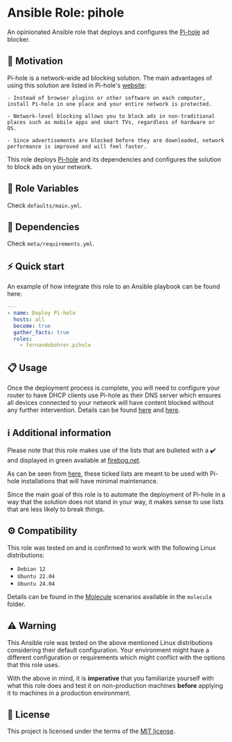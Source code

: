 # Ansible Role: pihole

An opinionated Ansible role that deploys and configures the [Pi-hole][01] ad blocker.

## 🚀 Motivation

Pi-hole is a network-wide ad blocking solution. The main advantages of using this solution are listed in Pi-hole's [website][01]:

```text
- Instead of browser plugins or other software on each computer, install Pi-hole in one place and your entire network is protected.

- Network-level blocking allows you to block ads in non-traditional places such as mobile apps and smart TVs, regardless of hardware or OS.

- Since advertisements are blocked before they are downloaded, network performance is improved and will feel faster.
```

This role deploys [Pi-hole][01] and its dependencies and configures the solution to block ads on your network.

## 📑 Role Variables

Check `defaults/main.yml`.

## 🧰 Dependencies

Check `meta/requirements.yml`.

## ⚡ Quick start

An example of how integrate this role to an Ansible playbook can be found here:

```yml
---
- name: Deploy Pi-hole
  hosts: all
  become: true
  gather_facts: true
  roles:
    - fernandobohrer.pihole
```

## 📋 Usage

Once the deployment process is complete, you will need to configure your router to have DHCP clients use Pi-hole as their DNS server which ensures all devices connected to your network will have content blocked without any further intervention. Details can be found [here][02] and [here][03].

## ℹ️ Additional information

Please note that this role makes use of the lists that are bulleted with a ✔️ and displayed in green available at [firebog.net][04].

As can be seen from [here][05], these ticked lists are meant to be used with Pi-hole installations that will have minimal maintenance.

Since the main goal of this role is to automate the deployment of Pi-hole in a way that the solution does not stand in your way, it makes sense to use lists that are less likely to break things.

## ⚙️ Compatibility

This role was tested on and is confirmed to work with the following Linux distributions:

- `Debian 12`
- `Ubuntu 22.04`
- `Ubuntu 24.04`

Details can be found in the [Molecule][06] scenarios available in the `molecule` folder.

## ⚠️ Warning

This Ansible role was tested on the above mentioned Linux distributions considering their default configuration. Your environment might have a different configuration or requirements which might conflict with the options that this role uses.

With the above in mind, it is **imperative** that you familiarize yourself with what this role does and test it on non-production machines **before** applying it to machines in a production environment.

## 📝 License

This project is licensed under the terms of the [MIT license][07].

[01]: https://pi-hole.net/
[02]: https://docs.pi-hole.net/main/post-install/
[03]: https://discourse.pi-hole.net/t/how-do-i-configure-my-devices-to-use-pi-hole-as-their-dns-server/245
[04]: https://firebog.net/
[05]: https://v.firebog.net/hosts/lists.php
[06]: https://github.com/fernandobohrer/ansible-molecule-scenarios
[07]: /LICENSE
